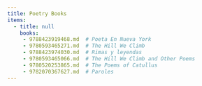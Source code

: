 ```yaml
---
title: Poetry Books
items:
  - title: null
    books:
     - 9788423919468.md  # Poeta En Nueva York
     - 9780593465271.md  # The Hill We Climb
     - 9788423974030.md  # Rimas y leyendas
     - 9780593465066.md  # The Hill We Climb and Other Poems
     - 9780520253865.md  # The Poems of Catullus
     - 9782070367627.md  # Paroles
---
```


